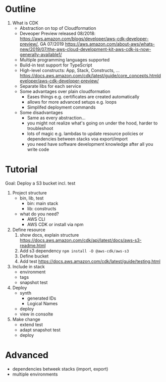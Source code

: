 # Outline

1. What is CDK
    - Abstraction on top of Cloudformation
    - Deveoper Preview released 08/2018: https://aws.amazon.com/blogs/developer/aws-cdk-developer-preview/, GA 07/2019 https://aws.amazon.com/about-aws/whats-new/2019/07/the-aws-cloud-development-kit-aws-cdk-is-now-generally-available1/
    - Multiple programming languages supported
    - Build-in test support for TypeScript
    - High-level constructs: App, Stack, Constructs, ...  https://docs.aws.amazon.com/cdk/latest/guide/core_concepts.htmldeveloper/aws-cdk-developer-preview/
    - Separate libs for each service   
    - Some advantages over plain cloudformation
        - Eases things e.g. certificates are created automatically
        - allows for more advanced setups e.g. loops
        - Simplifed deployment commands
    - Some disadvantages
        - Same as every abstraction...
        - you might not realize what's going on under the hood, harder to troubleshoot
        - lots of magic e.g. lambdas to update resource policies or dependencies between stacks voa export/import
        - you need have software development knowledge after all you write code

        
# Tutorial 

Goal: Deploy a S3 bucket incl. test

1. Project structure
    - bin, lib, test
        - bin: main stack
        - lib: constructs
    - what do you need?
        - AWS CLI
        - AWS CDK or install via npm
1. Define resource
    1. show docs, explain structure https://docs.aws.amazon.com/cdk/api/latest/docs/aws-s3-readme.html
    1. Add s3 dependency `npm install -D @aws-cdk/aws-s3`
    1. Define bucket
    1. Add test https://docs.aws.amazon.com/cdk/latest/guide/testing.html
1. Include in stack
    - environment
    - tags        
    - snapshot test
1. Deploy
    - synth 
        - generated IDs
        - Logical Names
    - deploy
    - view in consolte
1. Make change
    - extend test
    - adapt snapshot test
    - deploy



# Advanced
- dependencies betweek stacks (import, export)
- multiple environments
